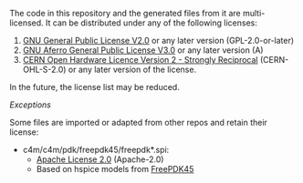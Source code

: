 The code in this repository and the generated files from it are multi-licensed. It can be distributed under any of the following licenses:

1. [GNU General Public License V2.0](LICENSES/gpl-2.0.txt) or any later version (GPL-2.0-or-later)
2. [GNU Aferro General Public License V3.0](LICENSES/agpl-3.0.txt) or any later version (A)
3. [CERN Open Hardware Licence Version 2 - Strongly Reciprocal](LICENSES/cern_ohl_s_v2.txt) (CERN-OHL-S-2.0) or any later version of the license.

In the future, the license list may be reduced.

*Exceptions*

Some files are imported or adapted from other repos and retain their license:

* c4m/c4m/pdk/freepdk45/freepdk*.spi:
  * [Apache License 2.0](LICENSES/apache-2.0.txt) (Apache-2.0)
  * Based on hspice models from [FreePDK45](https://www.eda.ncsu.edu/wiki/FreePDK45:Contents)
